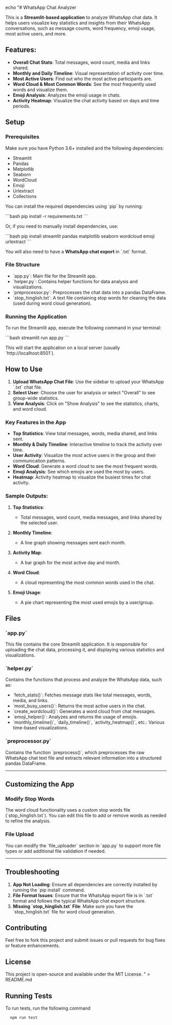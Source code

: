 echo "# WhatsApp Chat Analyzer

This is a **Streamlit-based application** to analyze WhatsApp chat data. It helps users visualize key statistics and insights from their WhatsApp conversations, such as message counts, word frequency, emoji usage, most active users, and more.

## Features:
- **Overall Chat Stats**: Total messages, word count, media and links shared.
- **Monthly and Daily Timeline**: Visual representation of activity over time.
- **Most Active Users**: Find out who the most active participants are.
- **Word Cloud & Most Common Words**: See the most frequently used words and visualize them.
- **Emoji Analysis**: Analyzes the emoji usage in chats.
- **Activity Heatmap**: Visualize the chat activity based on days and time periods.

## Setup

### Prerequisites

Make sure you have Python 3.6+ installed and the following dependencies:

- Streamlit
- Pandas
- Matplotlib
- Seaborn
- WordCloud
- Emoji
- Urlextract
- Collections

You can install the required dependencies using \`pip\` by running:

\`\`\`bash
pip install -r requirements.txt
\`\`\`

Or, if you need to manually install dependencies, use:

\`\`\`bash
pip install streamlit pandas matplotlib seaborn wordcloud emoji urlextract
\`\`\`

You will also need to have a **WhatsApp chat export** in \`.txt\` format.

### File Structure

- \`app.py\`: Main file for the Streamlit app.
- \`helper.py\`: Contains helper functions for data analysis and visualizations.
- \`preprocessor.py\`: Preprocesses the chat data into a pandas DataFrame.
- \`stop_hinglish.txt\`: A text file containing stop words for cleaning the data (used during word cloud generation).

### Running the Application

To run the Streamlit app, execute the following command in your terminal:

\`\`\`bash
streamlit run app.py
\`\`\`

This will start the application on a local server (usually \`http://localhost:8501\`).

## How to Use

1. **Upload WhatsApp Chat File**: Use the sidebar to upload your WhatsApp \`.txt\` chat file.
2. **Select User**: Choose the user for analysis or select "Overall" to see group-wide statistics.
3. **View Analysis**: Click on "Show Analysis" to see the statistics, charts, and word cloud.

### Key Features in the App

- **Top Statistics**: View total messages, words, media shared, and links sent.
- **Monthly & Daily Timeline**: Interactive timeline to track the activity over time.
- **User Activity**: Visualize the most active users in the group and their communication patterns.
- **Word Cloud**: Generate a word cloud to see the most frequent words.
- **Emoji Analysis**: See which emojis are used the most by users.
- **Heatmap**: Activity heatmap to visualize the busiest times for chat activity.

### Sample Outputs:

1. **Top Statistics**:
   - Total messages, word count, media messages, and links shared by the selected user.
   
2. **Monthly Timeline**:
   - A line graph showing messages sent each month.

3. **Activity Map**:
   - A bar graph for the most active day and month.
   
4. **Word Cloud**:
   - A cloud representing the most common words used in the chat.

5. **Emoji Usage**:
   - A pie chart representing the most used emojis by a user/group.

## Files

### \`app.py\`

This file contains the core Streamlit application. It is responsible for uploading the chat data, processing it, and displaying various statistics and visualizations.

### \`helper.py\`

Contains the functions that process and analyze the WhatsApp data, such as:
- \`fetch_stats()\`: Fetches message stats like total messages, words, media, and links.
- \`most_busy_users()\`: Returns the most active users in the chat.
- \`create_wordcloud()\`: Generates a word cloud from chat messages.
- \`emoji_helper()\`: Analyzes and returns the usage of emojis.
- \`monthly_timeline()\`, \`daily_timeline()\`, \`activity_heatmap()\`, etc.: Various time-based visualizations.

### \`preprocessor.py\`

Contains the function \`preprocess()\`, which preprocesses the raw WhatsApp chat text file and extracts relevant information into a structured pandas DataFrame.

---

## Customizing the App

### Modify Stop Words

The word cloud functionality uses a custom stop words file (\`stop_hinglish.txt\`). You can edit this file to add or remove words as needed to refine the analysis.

### File Upload

You can modify the \`file_uploader\` section in \`app.py\` to support more file types or add additional file validation if needed.

---

## Troubleshooting

1. **App Not Loading**: Ensure all dependencies are correctly installed by running the \`pip install\` command.
2. **File Format Issues**: Ensure that the WhatsApp export file is in \`.txt\` format and follows the typical WhatsApp chat export structure.
3. **Missing \`stop_hinglish.txt\` File**: Make sure you have the \`stop_hinglish.txt\` file for word cloud generation.

## Contributing

Feel free to fork this project and submit issues or pull requests for bug fixes or feature enhancements.

## License

This project is open-source and available under the MIT License.
" > README.md

## Running Tests

To run tests, run the following command

```bash
  npm run test
```

